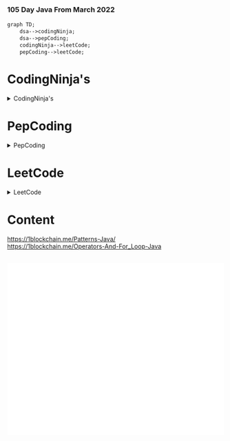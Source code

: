 ### 105 Day Java From March 2022

```mermaid
graph TD;
    dsa-->codingNinja;
    dsa-->pepCoding;
    codingNinja-->leetCode;
    pepCoding-->leetCode;
```



# CodingNinja's


<details><summary>CodingNinja's</summary>
	<div class="button-group minor-group">
    
  
<p>
	
	
</div>

#### Problems

  1. <a href="https://raw.githubusercontent.com/DHIMANvivek/105-Days-From-Now/master/returnArraySum.png" class="button primary">Return Array Sum</a> | <a href="https://raw.githubusercontent.com/DHIMANvivek/105-Days-From-Now/master/Coding_Ninja/src/Return_Array_Sum.java" class="button primary">Sol</a>
  
  2. <a href="https://raw.githubusercontent.com/DHIMANvivek/105-Days-From-Now/master/Coding_Ninja/src/linear%20search.png" class="button primary">Linear Search</a> | <a href="https://raw.githubusercontent.com/DHIMANvivek/105-Days-From-Now/master/Coding_Ninja/src/linear_Search.java" class="button primary">Sol</a>
	
  3. <a href="https://www.codingninjas.com/codestudio/guided-paths/data-structures-algorithms/content/118820/offering/1381870?leftPanelTab=0" class="button primary">Maximum Subarray Sum [Kadane's Algorithm]</a> | <a href="https://raw.githubusercontent.com/DHIMANvivek/105-Days-From-Now/master/Coding_Ninja/src/Maximum_Subarray_Sum.java" class="button primary">Sol</a>

  4. <a href="https://raw.githubusercontent.com/DHIMANvivek/105-Days-From-Now/master/Coding_Ninja/src/Arrange_Numbers_In_Arrays.png" class="button primary">Arrange Numbers in Array</a> | <a href="https://raw.githubusercontent.com/DHIMANvivek/105-Days-From-Now/master/Coding_Ninja/src/Arrange_Numbers_In_Array.java" class="button primary">Sol</a>
	
  5. <a href="https://raw.githubusercontent.com/DHIMANvivek/105-Days-From-Now/master/Coding_Ninja/src/Swap_Alternate.jpg" class="button primary">Swap Alternate</a> | <a href="https://raw.githubusercontent.com/DHIMANvivek/105-Days-From-Now/master/Coding_Ninja/src/Swap_Alternate.java" class="button primary">Sol</a>
	
  6. <a href="https://www.codingninjas.com/codestudio/problems/two-sum_839653?topList=mohammad-fraz-beginner-dsa-sheet-problems&leftPanelTab=0" class="button primary">Two Sum With ArrayList</a> | <a href="https://raw.githubusercontent.com/DHIMANvivek/105-Days-From-Now/master/Coding_Ninja/src/Two_Sum_Array_List.java" class="button primary">Sol</a>
	
  7. <a href="https://raw.githubusercontent.com/DHIMANvivek/105-Days-From-Now/master/Coding_Ninja/src/Target_Contest.jpg" class="button primary">Trade</a> | <a href="https://raw.githubusercontent.com/DHIMANvivek/105-Days-From-Now/master/Coding_Ninja/src/target_Trade.java" class="button primary">Sol</a>
	
  8. <a href="https://raw.githubusercontent.com/DHIMANvivek/105-Days-From-Now/master/Coding_Ninja/src/Find_Unique.jpg" class="button primary">Find Unique</a> | <a href="https://raw.githubusercontent.com/DHIMANvivek/105-Days-From-Now/master/Coding_Ninja/src/Find_Unique.java" class="button primary">Sol</a>
	
  9. <a href="https://raw.githubusercontent.com/DHIMANvivek/105-Days-From-Now/master/Coding_Ninja/src/Array_Intersection.jpg" class="button primary">Array Intersection</a> | <a href="https://raw.githubusercontent.com/DHIMANvivek/105-Days-From-Now/master/Coding_Ninja/src/Array_Intersection.java" class="button primary">Sol</a>
	
  10. <a href="https://raw.githubusercontent.com/DHIMANvivek/105-Days-From-Now/master/Coding_Ninja/src/Triplet_Sum.jpg" class="button primary">Triplet Sum</a> | <a href="https://raw.githubusercontent.com/DHIMANvivek/105-Days-From-Now/master/Coding_Ninja/src/Triplet_Sum.java" class="button primary">Sol</a>
	
  11. <a href="https://www.codingninjas.com/codestudio/problems/631055?topList=striver-sde-sheet-problems&utm_source=striver&utm_medium=website&leftPanelTab=0" class="button primary">Sort 0's 1's 2's</a> | <a href="https://raw.githubusercontent.com/DHIMANvivek/105-Days-From-Now/master/Coding_Ninja/src/Sort-0-1-2.java" class="button primary">Sol</a>
	
  12. <a href="https://raw.githubusercontent.com/DHIMANvivek/105-Days-From-Now/master/Coding_Ninja/src/binary_search.jpg" class="button primary">Binary Search</a> | <a href="https://raw.githubusercontent.com/DHIMANvivek/105-Days-From-Now/master/Coding_Ninja/src/Binary_Search.java" class="button primary">Sol</a>
	
  13. <a href="https://raw.githubusercontent.com/DHIMANvivek/105-Days-From-Now/master/Coding_Ninja/src/SelectionSort.jpg" class="button primary">Selection Sort</a> | <a href="https://raw.githubusercontent.com/DHIMANvivek/105-Days-From-Now/master/Coding_Ninja/src/Selection_Sort.java" class="button primary">Sol</a>
	
  14. <a href="https://raw.githubusercontent.com/DHIMANvivek/105-Days-From-Now/master/Coding_Ninja/src/Bubble_Sort.jpg" class="button primary">Code Bubble Sort</a> | <a href="https://raw.githubusercontent.com/DHIMANvivek/105-Days-From-Now/master/Coding_Ninja/src/Bubble_Sort.java" class="button primary">Sol</a>
	
  15. <a href="https://www.codingninjas.com/codestudio/problems/stocks-are-profitable_893405?topList=mohammad-fraz-beginner-dsa-sheet-problems" class="button primary">Stocks are profitable ArrayList</a> | <a href="https://raw.githubusercontent.com/DHIMANvivek/105-Days-From-Now/master/Coding_Ninja/src/stocks_ArrayList.java" class="button primary">Sol</a> | ★
	
  16. <a href="https://raw.githubusercontent.com/DHIMANvivek/105-Days-From-Now/master/Coding_Ninja/src/mergeTwoSortedArray.jpg" class="button primary">Code Merge Two Sorted Arrays</a> | <a href="https://raw.githubusercontent.com/DHIMANvivek/105-Days-From-Now/master/Coding_Ninja/src/mergeTwoSortedArray.java" class="button primary">Sol</a>
	
  17. <a href="https://www.codingninjas.com/codestudio/problems/699917?topList=striver-sde-sheet-problems&utm_source=striver&utm_medium=website&leftPanelTab=0" class="button primary">Merge Intervals ArrayList</a> | <a href="https://raw.githubusercontent.com/DHIMANvivek/105-Days-From-Now/master/Coding_Ninja/src/mergeSort_ArrayList.java" class="button primary">Sol</a> | ★ ★
	
  18. <a href="https://raw.githubusercontent.com/DHIMANvivek/105-Days-From-Now/master/Coding_Ninja/src/zeroesToEnd.jpg" class="button primary">Push Zeros to end</a> | <a href="https://raw.githubusercontent.com/DHIMANvivek/105-Days-From-Now/master/Coding_Ninja/src/Push_Zeros_to_end.java" class="button primary">Sol</a>
	
  19. <a href="https://www.codingninjas.com/codestudio/problems/occurs-once_1214969?topList=mohammad-fraz-beginner-dsa-sheet-problems" class="button primary">Occurs Once</a> | <a href="https://raw.githubusercontent.com/DHIMANvivek/105-Days-From-Now/master/Coding_Ninja/src/Occur_Once.java" class="button primary">Sol</a>
	  
  20. <a href="https://raw.githubusercontent.com/DHIMANvivek/105-Days-From-Now/master/Coding_Ninja/src/countwords.jpg" class="button primary">Count Words</a> | <a href="https://raw.githubusercontent.com/DHIMANvivek/105-Days-From-Now/master/Coding_Ninja/src/Count_Words.java" class="button primary">Sol</a>
	
 
</p>
</details>




# PepCoding


<details><summary>PepCoding</summary>
	<div class="button-group minor-group">
    
  
<p>
	
	
</div>

#### Problems

  1.  <a href="https://www.pepcoding.com/resources/online-java-foundation/patterns/pattern-type-1-official/ojquestion" class="button primary">Pattern 1</a> | <a href="https://raw.githubusercontent.com/DHIMANvivek/105-Days-From-Now/master/pepCoding/Pattern1.java" class="button primary">Sol</a>
	
  2.  <a href="https://www.pepcoding.com/resources/online-java-foundation/patterns/pattern-type-2-official/ojquestion" class="button primary">Pattern 2</a> | <a href="https://raw.githubusercontent.com/DHIMANvivek/105-Days-From-Now/master/pepCoding/pattern2.java" class="button primary">Sol</a>
	
  3.  <a href="https://www.pepcoding.com/resources/online-java-foundation/patterns/pattern-type-3-official/ojquestion" class="button primary">Pattern 3</a> | <a href="https://raw.githubusercontent.com/DHIMANvivek/105-Days-From-Now/master/pepCoding/pattern3.java" class="button primary">Sol</a>
	
  4.  <a href="https://www.pepcoding.com/resources/online-java-foundation/function-and-arrays/digit-frequency-official/ojquestion" class="button primary">Digit Frequency</a> | <a href="https://raw.githubusercontent.com/DHIMANvivek/105-Days-From-Now/master/pepCoding/Digit_Frequency.java" class="button primary">Sol</a>
	
  5.  <a href="https://www.pepcoding.com/resources/online-java-foundation/function-and-arrays/decimal-to-any-base-official/ojquestion" class="button primary">Decimal To Any Base</a> | <a href="https://raw.githubusercontent.com/DHIMANvivek/105-Days-From-Now/master/pepCoding/Decimal_To_Any_Base.java" class="button primary">Sol</a>
	
  6.  <a href="https://www.pepcoding.com/resources/online-java-foundation/function-and-arrays/any-base-to-decimal-official/ojquestion#" class="button primary">Any Base To Decimal</a> | <a href="https://raw.githubusercontent.com/DHIMANvivek/105-Days-From-Now/master/pepCoding/AnyBASE_To_Decimal.java" class="button primary">Sol</a>
	
  7.  <a href="https://www.pepcoding.com/resources/online-java-foundation/function-and-arrays/any-base-to-any-base-official/ojquestion" class="button primary">Any Base To Any Base</a> | <a href="https://raw.githubusercontent.com/DHIMANvivek/105-Days-From-Now/master/pepCoding/AnyBaseToAnyBase.java" class="button primary">Sol</a>
	
	
	

</p>
</details>




# LeetCode


<details><summary>LeetCode</summary>
	<div class="button-group minor-group">
    
  
<p>
	
	
</div>

#### Problems

  1. <a href="https://leetcode.com/problems/set-matrix-zeroes/" class="button primary">Set Matrix Zeroes</a> | <a href="https://raw.githubusercontent.com/DHIMANvivek/105-Days-From-Now/master/leetCode/src/leetCode/Set_Matrix_Zeroes.java" class="button primary">Sol</a>
	
	
  2. <a href="https://leetcode.com/problems/pascals-triangle/submissions/" class="button primary">Pascal's Triangle</a> | <a href="https://raw.githubusercontent.com/DHIMANvivek/105-Days-From-Now/master/leetCode/src/leetCode/pascal_Triangle.java" class="button primary">Sol</a> | <a href="https://www.youtube.com/watch?v=icoql2WKmbA" class="button primary">Video</a> | ★
	
  3. <a href="https://leetcode.com/problems/next-permutation/" class="button primary">Next Permutation</a> | <a href="https://raw.githubusercontent.com/DHIMANvivek/105-Days-From-Now/master/leetCode/src/leetCode/Next_Permutation.java" class="button primary">Sol</a> | <a href="https://www.youtube.com/watch?v=x3B8_J-g7HE" class="button primary">Video</a>  | ★ ★ 
	
  4. <a href="https://leetcode.com/problems/maximum-subarray/" class="button primary">Kadan's Algorithm</a> | <a href="https://leetcode.com/submissions/detail/658416242/" class="button primary">Sol</a>
	
  5. <a href="https://leetcode.com/problems/sort-colors/" class="button primary">Dutch National Flag (DNF) Sort</a> | <a href="https://leetcode.com/submissions/detail/658525991/" class="button primary">Sol</a>
	
  6. <a href="https://leetcode.com/problems/best-time-to-buy-and-sell-stock/" class="button primary">Best Time to Buy and Sell Stock</a> | <a href="https://leetcode.com/submissions/detail/659162846/" class="button primary">Sol</a>
	
  7. <a href="https://leetcode.com/problems/rotate-image/" class="button primary">Rotate Image</a> | <a href="https://leetcode.com/submissions/detail/659872584/" class="button primary">Sol</a>
	
  8. <a href="https://leetcode.com/problems/merge-intervals/submissions/" class="button primary">Merge Intervals</a> | <a href="https://leetcode.com/submissions/detail/660607040/" class="button primary">Sol</a> | ★
	

</p>
</details>



# Content 


		

https://1blockchain.me/Patterns-Java/
<br>
https://1blockchain.me/Operators-And-For_Loop-Java

<div align="center">
	<br>
	<a href="https://www.youtube.com/channel/UC0G464PLcom78IyfzaQTi7A?sub_confirmation=1">
		<img src="header.svg" width="800" height="400" alt="SUBSCRIBE ME">
	</a>
	<br>
</div>
